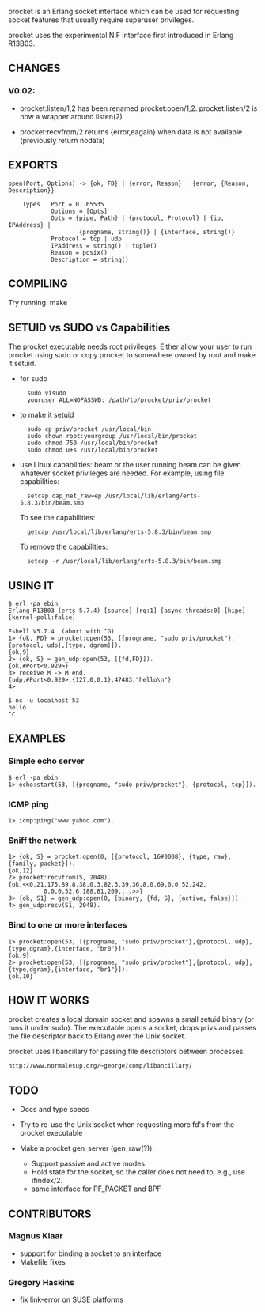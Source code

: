 
procket is an Erlang socket interface which can be used for requesting
socket features that usually require superuser privileges.

procket uses the experimental NIF interface first introduced in Erlang
R13B03.


## CHANGES

### V0.02:
* procket:listen/1,2 has been renamed procket:open/1,2. procket:listen/2
  is now a wrapper around listen(2)

* procket:recvfrom/2 returns {error,eagain} when data is not available
  (previously return nodata)


## EXPORTS

    open(Port, Options) -> {ok, FD} | {error, Reason} | {error, {Reason, Description}}
    
        Types   Port = 0..65535
                Options = [Opts]
                Opts = {pipe, Path} | {protocol, Protocol} | {ip, IPAddress} |
                        {progname, string()} | {interface, string()}
                Protocol = tcp | udp
                IPAddress = string() | tuple()
                Reason = posix()
                Description = string()


## COMPILING

Try running: make


## SETUID vs SUDO vs Capabilities

The procket executable needs root privileges. Either allow your user to
run procket using sudo or copy procket to somewhere owned by root and
make it setuid.

* for sudo

        sudo visudo
        youruser ALL=NOPASSWD: /path/to/procket/priv/procket

* to make it setuid

        sudo cp priv/procket /usr/local/bin
        sudo chown root:yourgroup /usr/local/bin/procket
        sudo chmod 750 /usr/local/bin/procket
        sudo chmod u+s /usr/local/bin/procket

* use Linux capabilities: beam or the user running beam can be
given whatever socket privileges are needed. For example, using file
capabilities:

        setcap cap_net_raw=ep /usr/local/lib/erlang/erts-5.8.3/bin/beam.smp

    To see the capabilities:

        getcap /usr/local/lib/erlang/erts-5.8.3/bin/beam.smp
    
    To remove the capabilities:

        setcap -r /usr/local/lib/erlang/erts-5.8.3/bin/beam.smp


## USING IT

    $ erl -pa ebin
    Erlang R13B03 (erts-5.7.4) [source] [rq:1] [async-threads:0] [hipe] [kernel-poll:false]
    
    Eshell V5.7.4  (abort with ^G)
    1> {ok, FD} = procket:open(53, [{progname, "sudo priv/procket"},{protocol, udp},{type, dgram}]).
    {ok,9}
    2> {ok, S} = gen_udp:open(53, [{fd,FD}]).
    {ok,#Port<0.929>}
    3> receive M -> M end.
    {udp,#Port<0.929>,{127,0,0,1},47483,"hello\n"}
    4>
    
    $ nc -u localhost 53
    hello
    ^C


## EXAMPLES

### Simple echo server

    $ erl -pa ebin
    1> echo:start(53, [{progname, "sudo priv/procket"}, {protocol, tcp}]).

### ICMP ping

    1> icmp:ping("www.yahoo.com").

### Sniff the network

    1> {ok, S} = procket:open(0, [{protocol, 16#0008}, {type, raw}, {family, packet}]).
    {ok,12}
    2> procket:recvfrom(S, 2048).
    {ok,<<0,21,175,89,8,38,0,3,82,3,39,36,8,0,69,0,0,52,242,
              0,0,0,52,6,188,81,209,...>>}
    3> {ok, S1} = gen_udp:open(0, [binary, {fd, S}, {active, false}]).
    4> gen_udp:recv(S1, 2048).

### Bind to one or more interfaces

    1> procket:open(53, [{progname, "sudo priv/procket"},{protocol, udp},{type,dgram},{interface, "br0"}]).
    {ok,9}
    2> procket:open(53, [{progname, "sudo priv/procket"},{protocol, udp},{type,dgram},{interface, "br1"}]).
    {ok,10}


## HOW IT WORKS

procket creates a local domain socket and spawns a small setuid binary
(or runs it under sudo). The executable opens a socket, drops privs and
passes the file descriptor back to Erlang over the Unix socket.

procket uses libancillary for passing file descriptors between processes:

    http://www.normalesup.org/~george/comp/libancillary/


## TODO

* Docs and type specs

* Try to re-use the Unix socket when requesting more fd's from the procket
  executable

* Make a procket gen\_server (gen\_raw(?)).
    * Support passive and active modes.
    * Hold state for the socket, so the caller does not need to, e.g.,
      use ifindex/2.
    * same interface for PF_PACKET and BPF


## CONTRIBUTORS

### Magnus Klaar
* support for binding a socket to an interface
* Makefile fixes

### Gregory Haskins
* fix link-error on SUSE platforms
